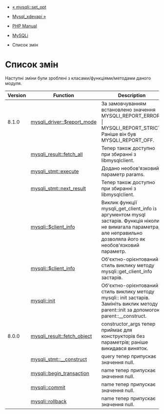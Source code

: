 - [« mysqli::set_opt](function.mysqli-set-opt.md)
- [Mysql_xdevapi »](book.mysql-xdevapi.md)

- [PHP Manual](index.md)
- [MySQLi](book.mysqli.md)
-   Список змін

# Список змін

Наступні зміни були зроблені з класами/функціями/методами
даного модуля.

| Version | Function                                                     | Description                                                                                                                                                          |
| ------- | ------------------------------------------------------------ | -------------------------------------------------------------------------------------------------------------------------------------------------------------------- |
| 8.1.0   | [mysqli_driver::$report_mode](mysqli-driver.report-mode.md)  | За замовчуванням встановлено значення MYSQLI_REPORT_ERROR \| MYSQLI_REPORT_STRICT. Раніше він був MYSQLI_REPORT_OFF.                                                 |
|         | [mysqli_result::fetch_all](mysqli-result.fetch-all.md)       | Тепер також доступно при збиранні з libmysqlclient.                                                                                                                  |
|         | [mysqli_stmt::execute](mysqli-stmt.execute.md)               | Додано необов'язковий параметр params.                                                                                                                               |
|         | [mysqli_stmt::next_result](mysqli-stmt.next-result.md)       | Тепер також доступно при збиранні з libmysqlclient.                                                                                                                  |
|         | [mysqli::$client_info](mysqli.get-client-info.md)            | Виклик функції mysqli_get_client_info із аргументом mysql застарів. Функція ніколи не вимагала параметра, але неправильно дозволяла його як необов'язковий параметр. |
|         | [mysqli::$client_info](mysqli.get-client-info.md)            | Об'єктно-орієнтований стиль виклику методу mysqli::get_client_info застарів.                                                                                         |
|         | [mysqli::init](mysqli.init.md)                               | Об'єктно-орієнтований стиль виклику методу mysqli:: init застарів. Замініть виклик методу parent::init за допомогою parent::\_\_construct.                           |
| 8.0.0   | [mysqli_result::fetch_object](mysqli-result.fetch-object.md) | constructor_args тепер приймає для конструкторів без параметрів; раніше викидався виняток.                                                                           |
|         | [mysqli_stmt::\_\_construct](mysqli-stmt.construct.md)       | query тепер припускає значення null.                                                                                                                                 |
|         | [mysqli::begin_transaction](mysqli.begin-transaction.md)     | name тепер припускає значення null.                                                                                                                                  |
|         | [mysqli::commit](mysqli.commit.md)                           | name тепер припускає значення null.                                                                                                                                  |
|         | [mysqli::rollback](mysqli.rollback.md)                       | name тепер припускає значення null.                                                                                                                                  |
